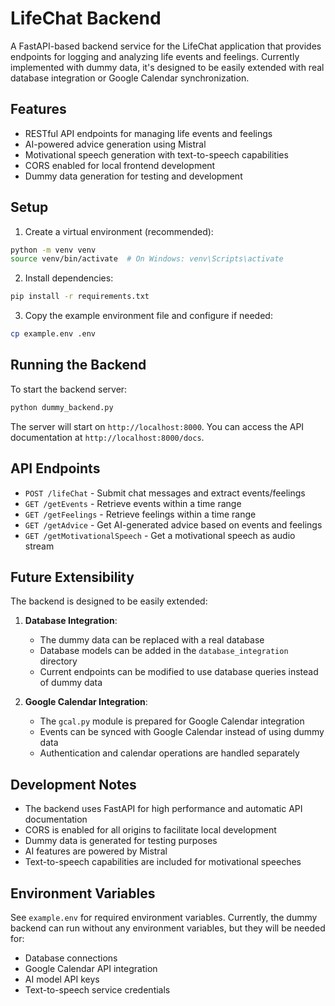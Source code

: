 # LifeChat Backend

A FastAPI-based backend service for the LifeChat application that provides endpoints for logging and analyzing life events and feelings. Currently implemented with dummy data, it's designed to be easily extended with real database integration or Google Calendar synchronization.

## Features

- RESTful API endpoints for managing life events and feelings
- AI-powered advice generation using Mistral
- Motivational speech generation with text-to-speech capabilities
- CORS enabled for local frontend development
- Dummy data generation for testing and development

## Setup

1. Create a virtual environment (recommended):
```bash
python -m venv venv
source venv/bin/activate  # On Windows: venv\Scripts\activate
```

2. Install dependencies:
```bash
pip install -r requirements.txt
```

3. Copy the example environment file and configure if needed:
```bash
cp example.env .env
```

## Running the Backend

To start the backend server:

```bash
python dummy_backend.py
```

The server will start on `http://localhost:8000`. You can access the API documentation at `http://localhost:8000/docs`.

## API Endpoints

- `POST /lifeChat` - Submit chat messages and extract events/feelings
- `GET /getEvents` - Retrieve events within a time range
- `GET /getFeelings` - Retrieve feelings within a time range
- `GET /getAdvice` - Get AI-generated advice based on events and feelings
- `GET /getMotivationalSpeech` - Get a motivational speech as audio stream

## Future Extensibility

The backend is designed to be easily extended:

1. **Database Integration**: 
   - The dummy data can be replaced with a real database
   - Database models can be added in the `database_integration` directory
   - Current endpoints can be modified to use database queries instead of dummy data

2. **Google Calendar Integration**:
   - The `gcal.py` module is prepared for Google Calendar integration
   - Events can be synced with Google Calendar instead of using dummy data
   - Authentication and calendar operations are handled separately

## Development Notes

- The backend uses FastAPI for high performance and automatic API documentation
- CORS is enabled for all origins to facilitate local development
- Dummy data is generated for testing purposes
- AI features are powered by Mistral
- Text-to-speech capabilities are included for motivational speeches

## Environment Variables

See `example.env` for required environment variables. Currently, the dummy backend can run without any environment variables, but they will be needed for:
- Database connections
- Google Calendar API integration
- AI model API keys
- Text-to-speech service credentials
